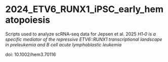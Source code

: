 # 2024_ETV6_RUNX1_iPSC_early_hematopoiesis
Scripts used to analyze scRNA-seq data for Jepsen et al. 2025
*H1‐0 is a specific mediator of the repressive ETV6::RUNX1 transcriptional landscape in preleukemia and B cell acute lymphoblastic leukemia*

doi: 10.1002/hem3.70116
